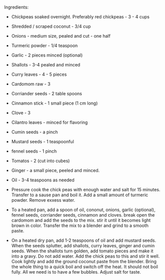 
Ingredients:

- Chickpeas soaked overnight. Preferably red chickpeas - 3 - 4 cups
- Shredded / scraped coconut - 3/4 cup
- Onions - medium size, pealed and cut - one half
- Turmeric powder - 1/4 teaspoon
- Garlic - 2 pieces minced (optional)
- Shallots - 3-4 pealed and minced
- Curry leaves - 4 - 5 pieces
- Cardomom raw - 3
- Corriander seeds - 2 table spoons
- Cinnamon stick - 1 small piece (1 cm long)
- Clove - 3
- Cilantro leaves - minced for flavoring
- Cumin seeds - a pinch
- Mustard seeds - 1 teaspoonful
- fennel seeds - 1 pinch
- Tomatos - 2 (cut into cubes)
- Ginger - a small piece, peeled and minced.
- Oil - 3-4 teaspoons as needed


- Pressure cook the chick peas with enough water and salt for 15 minutes. Transfer to a sause pan and boil it. Add a small amount of turmeric powder. Remove exxess water. 
- To a heated pan, add a spoon of oil, cononut, onions, garlic (optional), fennel seeds, corriander seeds, cinnamon and cloves. break open the cardomom and add the seeds to the mix. stir it until it becomes light brown in color. Transfer the mix to a blender and grind to a smooth paste.
- On a heated dry pan, add 1-2 teaspoons of oil and add mustard seeds. When the seeds splutter, add shallots, curry leaves, ginger and cumin seeds. When the shallots turn golden, add tomato pieces and make it into a gravy. Do not add water. Add the chick peas to this and stir it well. Cook lightly and add the ground coconut paste from the blender. Bring the whole thing to a quick boil and switch off the heat. It should not boil fully. All we need is to have a few bubbles. Adjust salt for taste.
